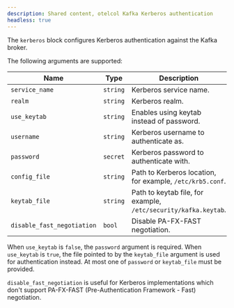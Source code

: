 ```yaml
---
description: Shared content, otelcol Kafka Kerberos authentication
headless: true
---
```


The `kerberos` block configures Kerberos authentication against the Kafka broker.

The following arguments are supported:

Name                       | Type     | Description                                                     | Default | Required
---------------------------|----------|-----------------------------------------------------------------|---------|---------
`service_name`             | `string` | Kerberos service name.                                          |         | no
`realm`                    | `string` | Kerberos realm.                                                 |         | no
`use_keytab`               | `string` | Enables using keytab instead of password.                       |         | no
`username`                 | `string` | Kerberos username to authenticate as.                           |         | yes
`password`                 | `secret` | Kerberos password to authenticate with.                         |         | no
`config_file`              | `string` | Path to Kerberos location, for example, `/etc/krb5.conf`.       |         | no
`keytab_file`              | `string` | Path to keytab file, for example, `/etc/security/kafka.keytab`. |         | no
`disable_fast_negotiation` | `bool`   | Disable PA-FX-FAST negotiation.                                 | `false` | no

When `use_keytab` is `false`, the `password` argument is required.
When `use_keytab` is `true`, the file pointed to by the `keytab_file` argument is used for authentication instead.
At most one of `password` or `keytab_file` must be provided.

`disable_fast_negotiation` is useful for Kerberos implementations which don't support PA-FX-FAST (Pre-Authentication Framework - Fast) negotiation.
